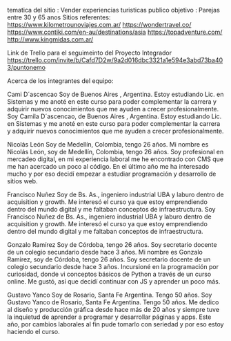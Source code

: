 tematica del sitio : Vender experiencias turisticas 
publico objetivo : Parejas entre 30 y 65 anos
Sitios referentes: https://www.kilometrounoviajes.com.ar/
                   https://wondertravel.co/
                   https://www.contiki.com/en-au/destinations/asia
                   https://topadventure.com/
                   http://www.kingmidas.com.ar/
                   
Link de Trello para el seguimeinto del Proyecto Integrador
https://trello.com/invite/b/Cafd7D2w/9a2d016dbc3321a1e594e3abd73ba403/puntonemo

Acerca de los integrantes del equipo:

Cami D´ascencao
Soy de Buenos Aires , Argentina. Estoy estudiando Lic. en Sistemas y me anoté en este curso para poder complementar la carrera y adquirir nuevos conocimientos que me ayuden a crecer profesionalmente.
Soy Camila D´ascencao, de Buenos Aires , Argentina. Estoy estudiando Lic. en Sistemas y me anoté en este curso para poder complementar la carrera y adquirir nuevos conocimientos que me ayuden a crecer profesionalmente.

Nicolás León
Soy de Medellín, Colombia, tengo 26 años.
Mi nombre es Nicolás León, soy de Medellín, Colombia, tengo 26 años.
Soy profesional en mercadeo digital, en mi experiencia laboral me he encontrado con CMS que me han acercado un poco al código. En el último año me ha interesado mucho y por eso decidí empezar a estudiar programación y desarrollo de sitios web.

Francisco Nuñez
Soy de Bs. As., ingeniero industrial UBA y laburo dentro de acquisition y growth. Me interesó el curso ya que estoy emprendiendo dentro del mundo digital y me faltaban conceptos de infraestructura.
Soy Francisco Nuñez de Bs. As., ingeniero industrial UBA y laburo dentro de acquisition y growth. Me interesó el curso ya que estoy emprendiendo dentro del mundo digital y me faltaban conceptos de infraestructura.

Gonzalo Ramírez
Soy de Córdoba, tengo 26 años. Soy secretario docente de un colegio secundario desde hace 3 años.
Mi nombre es Gonzalo Ramirez, soy de Córdoba, tengo 26 años. Soy secretario docente de un colegio secundario desde hace 3 años.
Incursioné en la programación por curiosidad, donde vi conceptos básicos de Python a través de un curso online. Me gustó, así que decidí continuar con JS y aprender un poco más.

Gustavo Yanco
Soy de Rosario, Santa Fe Argentina. Tengo 50 años.
Soy Gustavo Yanco de Rosario, Santa Fe Argentina. Tengo 50 años.
Me dedico al diseño y producción gráfica desde hace más de 20 años y siempre tuve la inquietud de aprender a programar y desarrollar páginas y apps. Este año, por cambios laborales al fin pude tomarlo con seriedad y por eso estoy haciendo el curso.
